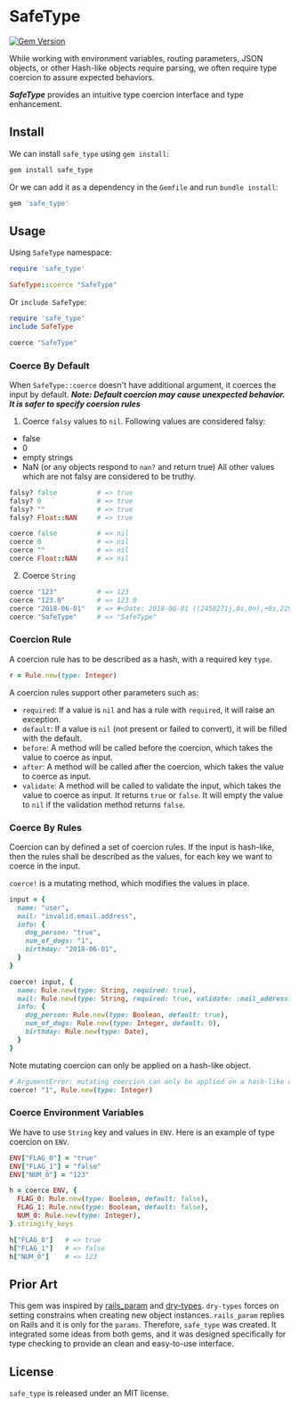 # SafeType
[![Gem Version](https://badge.fury.io/rb/safe_type.svg)](https://badge.fury.io/rb/safe_type)

While working with environment variables, routing parameters, JSON objects,
  or other Hash-like objects require parsing,
  we often require type coercion to assure expected behaviors.

***SafeType*** provides an intuitive type coercion interface and type enhancement.

## Install

We can install `safe_type` using `gem install`: 

```bash
gem install safe_type
```

Or we can add it as a dependency in the `Gemfile` and run `bundle install`:

```ruby
gem 'safe_type'
```

## Usage
Using `SafeType` namespace:
```ruby
require 'safe_type'

SafeType::coerce "SafeType"
```
Or `include SafeType`:
```ruby
require 'safe_type'
include SafeType

coerce "SafeType"
```

### Coerce By Default
When `SafeType::coerce` doesn't have additional argument,
  it coerces the input by default. 
***Note: Default coercion may cause unexpected behavior. 
It is safer to specify coersion rules***

1. Coerce `falsy` values to `nil`.
Following values are considered falsy:
- false
- 0
- empty strings
- NaN (or any objects respond to `nan?` and return true)
All other values which are not falsy are considered to be truthy.
```ruby
falsy? false          # => true
falsy? 0              # => true
falsy? ""             # => true
falsy? Float::NAN     # => true

coerce false          # => nil
coerce 0              # => nil
coerce ""             # => nil
coerce Float::NAN     # => nil
```
2. Coerce `String`
```ruby
coerce "123"          # => 123
coerce "123.0"        # => 123.0
coerce "2018-06-01"   # => #<Date: 2018-06-01 ((2458271j,0s,0n),+0s,2299161j)>
coerce "SafeType"     # => "SafeType"
```

### Coercion Rule
A coercion rule has to be described as a hash, with a required key `type`.
```ruby
r = Rule.new(type: Integer)
```
A coercion rules support other parameters such as:
- `required`: If a value is `nil` and has a rule with `required`,
    it will raise an exception.
- `default`: If a value is `nil` (not present or failed to convert),
    it will be filled with the default.
- `before`: A method will be called before the coercion,
    which takes the value to coerce as input.
- `after`: A method will be called after the coercion,
    which takes the value to coerce as input. 
- `validate`: A method will be called to validate the input,
    which takes the value to coerce as input. It returns `true` or `false`.
    It will empty the value to `nil` if the validation method returns `false`.

### Coerce By Rules
Coercion can by defined a set of coercion rules.
If the input is hash-like, then the rules shall be described as the values,
  for each key we want to coerce in the input. 

`coerce!` is a mutating method, which modifies the values in place.

```ruby
input = {
  name: "user",
  mail: "invalid.email.address",
  info: {
    dog_person: "true",
    num_of_dogs: "1",
    birthday: "2018-06-01",
  }
}

coerce! input, {
  name: Rule.new(type: String, required: true),
  mail: Rule.new(type: String, required: true, validate: :mail_address?),
  info: {
    dog_person: Rule.new(type: Boolean, default: true),
    num_of_dogs: Rule.new(type: Integer, default: 0),
    birthday: Rule.new(type: Date),
  }
}
```
Note mutating coercion can only be applied on a hash-like object.

```ruby
# ArgumentError: mutating coercion can only be applied on a hash-like object
coerce! "1", Rule.new(type: Integer) 
```

### Coerce Environment Variables
We have to use `String` key and values in `ENV`. 
Here is an example of type coercion on `ENV`.

```ruby
ENV["FLAG_0"] = "true"
ENV["FLAG_1"] = "false"
ENV["NUM_0"] = "123"

h = coerce ENV, {
  FLAG_0: Rule.new(type: Boolean, default: false),
  FLAG_1: Rule.new(type: Boolean, default: false),
  NUM_0: Rule.new(type: Integer),
}.stringify_keys

h["FLAG_0"]   # => true
h["FLAG_1"]   # => false
h["NUM_0"]    # => 123
```

## Prior Art
This gem was inspired by [rails_param](https://github.com/nicolasblanco/rails_param)
and [dry-types](https://github.com/dry-rb/dry-types). `dry-types` forces on setting
constrains when creating new object instances. `rails_param` replies on Rails and it is
only for the `params`. Therefore, `safe_type` was created. It integrated some ideas from both
gems, and it was designed specifically for type checking to provide an clean and easy-to-use interface.

## License
`safe_type` is released under an MIT license.
